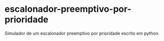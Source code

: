 # escalonador-preemptivo-por-prioridade
 Simulador de um escalonador preemptivo por prioridade escrito em python.
